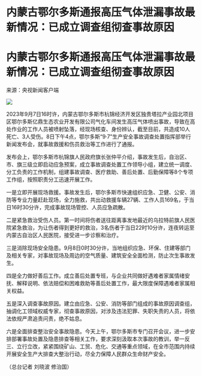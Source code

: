 # 内蒙古鄂尔多斯通报高压气体泄漏事故最新情况：已成立调查组彻查事故原因

# 内蒙古鄂尔多斯通报高压气体泄漏事故最新情况：已成立调查组彻查事故原因

来源：央视新闻客户端

![](https://inews.gtimg.com/om_bt/OkdqXdWxDpwC9D9Oztb69P4PQ6WpCsVGJ8Ngp4EB1J970AA/1000)

2023年9月7日16时许，内蒙古鄂尔多斯市杭锦经济开发区独贵塔拉产业园北项目区鄂尔多斯亿鼎生态农业开发有限公司气化车间发生高压气体喷出事故，导致在高处作业的工作人员被喷射坠落，经现场核查、身份辨认，截至目前，共造成10人死亡、3人受伤。8日下午4点，鄂尔多斯“9·7”生产安全事故调查处置指挥部举行新闻发布会，就事故救援和伤员救治等工作进行了通报。

发布会上，鄂尔多斯市杭锦旗人民政府旗长张仲平介绍，事故发生后，自治区、市、旗三级立即启动应急预案，成立事故调查处置工作领导小组，建立统一调度、分工负责的工作机制，组建事故调查、医疗救助、善后处置、后勤保障等8个专项工作组，按照职责分工迅速开展工作。

一是立即开展现场救援。事故发生后，鄂尔多斯市快速组织应急、卫健、公安、消防等专业力量赶赴现场，全力施救，共出动救援车辆27辆、工作人员169名，于当日16时30分许，完成事故现场管控、人员应急疏散。

二是紧急救治受伤人员。第一时间将伤者送往距离事发地最近的乌拉特前旗人民医院紧急救治，为让伤者得到更好的救治，3名伤者于当日22时10分许，连夜转运至内蒙古自治区人民医院，接受进一步诊察和治疗。

三是消除现场安全隐患。9月8日0时30分许，当地组织应急、环保、住建等部门及相关专家，对事故现场及周边的空气质量、建筑安全全面检测，防止次生事故发生。

四是全力做好善后工作。成立善后处置专班，与企业共同做好遇难者家属情绪安抚、解释说明、依法赔偿和困难救助等善后处置工作，最大限度保障遇难者家属相关权益。

五是深入调查事故原因。建立由应急、公安、消防等部门组成的事故原因调查组，抽调化工领域权威专家，彻查事故原因，对涉及违法犯罪、失职失责的人员，将依法依规严肃追责问责，绝不姑息。

六是全面排查整治安全事故隐患。今天上午，鄂尔多斯市专门召开会议，进一步安排部署事故处置及隐患排查等相关工作，要求深刻汲取本次事故的教训，举一反三、立行立改，紧紧围绕矿山、工贸、危化、交通等重点领域，在全市范围内持续开展安全生产大排查大整治行动，尽全力保障人民群众生命财产安全。

（总台记者 刘晓波 修治国）

